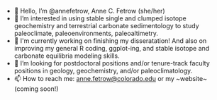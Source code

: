 - 👋 Hello, I’m @annefetrow, Anne C. Fetrow (she/her) 
- 👀 I’m interested in using stable single and clumped isotope geochemistry and terrestrial carbonate sedimentology to study paleoclimate, paleoenvironments, paleoaltimetry.
- 🌱 I'm currently working on finishing my disseratation! And also on improving my general R coding, ggplot-ing, and stable isotope and carbonate equilibria modeling skills. 
- 💞️ I’m looking for postdoctoral positions and/or tenure-track faculty positions in geology, geochemistry, and/or paleoclimatology. 
- 📫 How to reach me: anne.fetrow@colorado.edu or my ~website~ (coming soon!)

<!---
annefetrow/annefetrow is a ✨ special ✨ repository because its `README.md` (this file) appears on your GitHub profile.
You can click the Preview link to take a look at your changes.
--->
